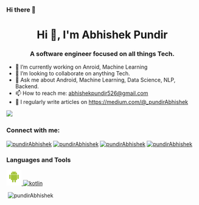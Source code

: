 ### Hi there 👋

<!--
**pundirAbhishek/pundirAbhishek** is a ✨ _special_ ✨ repository because its `README.md` (this file) appears on your GitHub profile.

Here are some ideas to get you started:

- 🔭 I’m currently working on Anroid, Machine Learning
- 🌱 I’m currently learning ...
- 👯 I’m looking to collaborate on anything Tech.
- 🤔 I’m looking for help with ...
- 💬 Ask me about ...
- 📫 How to reach me: abhishekpundir526@gmail.com
- 📝 I regularly write articles on https://medium.com/@_pundirAbhishek
- 😄 Pronouns: ...
- ⚡ Fun fact: ...
-->

<h1 align="center">Hi 👋, I'm Abhishek Pundir</h1>
<h3 align="center">A software engineer focused on all things Tech.</h3>

- 🔭 I’m currently working on Anroid, Machine Learning
- 👯 I’m looking to collaborate on anything Tech.
- 💬 Ask me about Android, Machine Learning, Data Science, NLP, Backend.
- 📫 How to reach me: abhishekpundir526@gmail.com
- 📝 I regularly write articles on https://medium.com/@_pundirAbhishek

![](https://github-profile-trophy.vercel.app/?username=pundirAbhishek)

### Connect with me:

<p align="left">
<a href="https://twitter.com/_pundirAbhishek" target="blank"><img align="center" src="https://cdn.jsdelivr.net/npm/simple-icons@3.0.1/icons/twitter.svg" alt="pundirAbhishek" height="30" width="40" /></a>
<a href="https://linkedin.com/in/pundir-abhishek" target="blank"><img align="center" src="https://cdn.jsdelivr.net/npm/simple-icons@3.0.1/icons/linkedin.svg" alt="pundirAbhishek" height="30" width="40" /></a>
<a href="https://stackoverflow.com/users/9631165/abhishek-pundir" target="blank"><img align="center" src="https://cdn.jsdelivr.net/npm/simple-icons@3.0.1/icons/stackoverflow.svg" alt="pundirAbhishek" height="30" width="40" /></a>
<a href="https://medium.com/@_pundirAbhishek" target="blank"><img align="center" src="https://cdn.jsdelivr.net/npm/simple-icons@3.0.1/icons/medium.svg" alt="pundirAbhishek" height="30" width="40" /></a>
</p>

### Languages and Tools
<p align="left"> <a href="https://developer.android.com" target="_blank"> <img src="https://raw.githubusercontent.com/devicons/devicon/master/icons/android/android-original-wordmark.svg" alt="android" width="40" height="40"/> </a> <a href="https://kotlinlang.org" target="_blank"> <img src="https://www.vectorlogo.zone/logos/kotlinlang/kotlinlang-icon.svg" alt="kotlin" width="40" height="40"/> </a> </p>

<p>&nbsp;<img align="center" src="https://github-readme-stats.vercel.app/api?username=pundirAbhishek&show_icons=true&locale=en" alt="pundirAbhishek" /></p>
